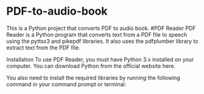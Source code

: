 # PDF-to-audio-book
This is a Python project that converts PDF to audio book.
#PDF Reader
PDF Reader is a Python program that converts text from a PDF file to speech using the pyttsx3 and pikepdf libraries. It also uses the pdfplumber library to extract text from the PDF file.

Installation
To use PDF Reader, you must have Python 3.x installed on your computer. You can download Python from the official website here.

You also need to install the required libraries by running the following command in your command prompt or terminal:
